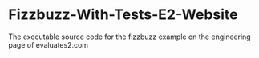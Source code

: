 # Fizzbuzz-With-Tests-E2-Website
The executable source code for the fizzbuzz example on the engineering page of evaluates2.com
